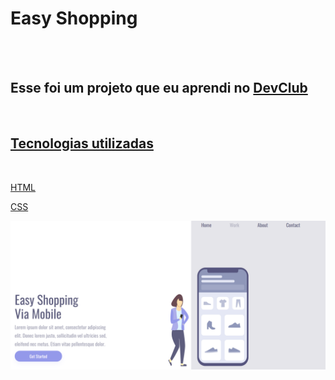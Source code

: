 <h1>Easy Shopping</h1>
<br>
<br>
<h2>Esse foi um projeto que eu aprendi no <a href="https:rodolfomori.com.br>devclub/"</a>DevClub </h2>
<br>
<h2>Tecnologias utilizadas </h2>
<br>
<p>HTML</p>
<p>CSS</p>
<img src="https://github.com/Guilhermedev20/Easy-Shopping/blob/master/assets/desktop.png?raw=true"> 
<img src="">
